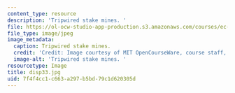 ```yaml
---
content_type: resource
description: 'Tripwired stake mines. '
file: https://ol-ocw-studio-app-production.s3.amazonaws.com/courses/ec-s06-design-for-demining-spring-2007/7f4f4cc1c663a297b5bd79c1d620305d_disp33.jpg
file_type: image/jpeg
image_metadata:
  caption: Tripwired stake mines.
  credit: 'Credit: Image courtesy of MIT OpenCourseWare, course staff, and students.'
  image-alt: 'Tripwired stake mines. '
resourcetype: Image
title: disp33.jpg
uid: 7f4f4cc1-c663-a297-b5bd-79c1d620305d
---
```

